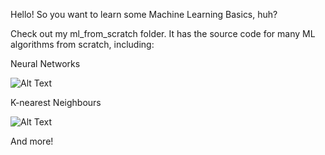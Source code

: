 Hello! So you want to learn some Machine Learning Basics, huh?

Check out my ml_from_scratch folder. It has the source code for many ML algorithms from scratch, including:

Neural Networks

![Alt Text](https://community.alteryx.com/t5/image/serverpage/image-id/42339i8BA3F2CCCEDE7458?v=1.0.png)

K-nearest Neighbours

![Alt Text](https://miro.medium.com/max/1080/0*49s1xDlDKDsn55xa.gif)

And more!